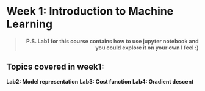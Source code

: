 # Week 1: Introduction to Machine Learning
<div align="right">
  
> **P.S. Lab1 for this course contains how to use jupyter notebook and you could explore it on your own I feel :)**
  
</div>

## Topics covered in week1:
**Lab2: Model representation**
**Lab3: Cost function**
**Lab4: Gradient descent**
